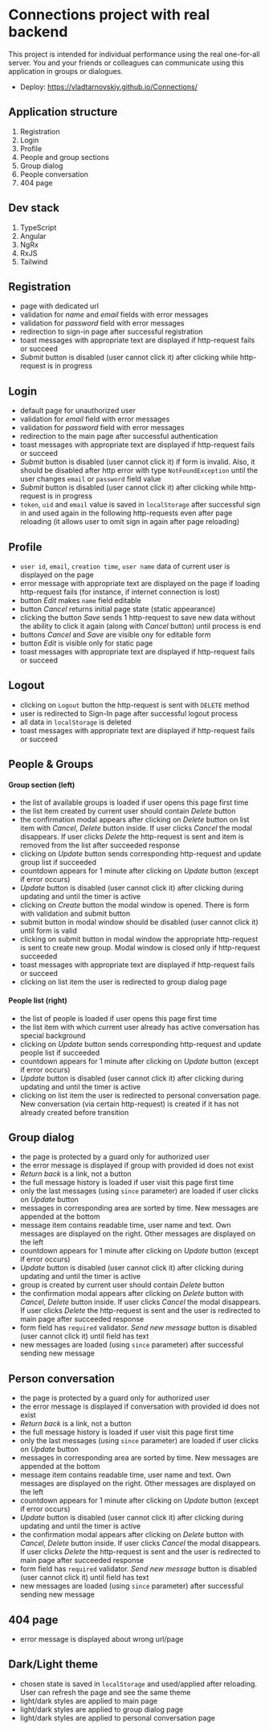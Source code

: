 # Connections project with real backend

This project is intended for individual performance using the real one-for-all server.
You and your friends or colleagues can communicate using this application in groups or dialogues.

- Deploy: https://vladtarnovskiy.github.io/Connections/

## Application structure

1. Registration
2. Login
3. Profile
4. People and group sections
5. Group dialog
6. People conversation
7. 404 page

## Dev stack

1. TypeScript
2. Angular
3. NgRx
4. RxJS
5. Tailwind

## Registration

- page with dedicated url
- validation for _name_ and _email_ fields with error messages
- validation for _password_ field with error messages
- redirection to sign-in page after successful registration
- toast messages with appropriate text are displayed if http-request fails or
  succeed
- _Submit_ button is disabled (user cannot click it) after clicking while http-request is in
  progress

## Login

- default page for unauthorized user
- validation for _email_ field with error messages
- validation for _password_ field with error messages
- redirection to the main page after successful authentication
- toast messages with appropriate text are displayed if http-request fails or
  succeed
- _Submit_ button is disabled (user cannot click it) if form is invalid. Also, it should be disabled
  after http error with type `NotFoundException` until the user changes `email` or `password` field
  value
- _Submit_ button is disabled (user cannot click it) after clicking while http-request is in
  progress
- `token`, `uid` and `email` value is saved in `localStorage` after successful sign in and used
  again in the following http-requests even after page reloading (it allows user to omit
  sign in again after page reloading)

## Profile

- `user id`, `email`, `creation time`, `user name` data of current user is displayed
  on the page
- error message with appropriate text are displayed on the page if loading http-request fails
  (for instance, if internet connection is lost)
- button _Edit_ makes `name` field editable
- button _Cancel_ returns initial page state (static appearance)
- clicking the button _Save_ sends 1 http-request to save new data without the ability to click it
  again (along with _Cancel_ button) until process is end
- buttons _Cancel_ and _Save_ are visible ony for editable form
- button _Edit_ is visible only for static page
- toast messages with appropriate text are displayed if http-request fails or
  succeed

## Logout

- clicking on `Logout` button the http-request is sent
  with `DELETE` method
- user is redirected to Sign-In page after successful logout process
- all data in `localStorage` is deleted
- toast messages with appropriate text are displayed if http-request fails or
  succeed

## People & Groups

#### Group section (left)

- the list of available groups is loaded if user opens this page first time
- the list item created by current user should contain _Delete_ button
- the confirmation modal appears after clicking on _Delete_ button on list item with _Cancel_,
  _Delete_ button inside. If user clicks _Cancel_ the modal disappears. If user clicks _Delete_ the
  http-request is sent and item is removed from the list after succeeded response
- clicking on _Update_ button sends corresponding http-request and update group
  list if succeeded
- countdown appears for 1 minute after clicking on _Update_ button
  (except if error occurs)
- _Update_ button is disabled (user cannot click it) after clicking during updating and until the
  timer is active
- clicking on _Create_ button the modal window is opened. There is form with validation and
  submit button
- submit button in modal window should be disabled (user cannot click it) until form
  is valid
- clicking on submit button in modal window the appropriate http-request is sent to create new
  group. Modal window is closed only if http-request succeeded
- toast messages with appropriate text are displayed if http-request fails or
  succeed
- clicking on list item the user is redirected to group dialog page

#### People list (right)

- the list of people is loaded if user opens this page first time
- the list item with which current user already has active conversation has
  special background
- clicking on _Update_ button sends corresponding http-request and update people list
  if succeeded
- countdown appears for 1 minute after clicking on _Update_ button
  (except if error occurs)
- _Update_ button is disabled (user cannot click it) after clicking during updating and until the
  timer is active
- clicking on list item the user is redirected to personal conversation page. New conversation (via
  certain http-request) is created if it has not already created before transition

## Group dialog

- the page is protected by a guard only for authorized user
- the error message is displayed if group with provided id does not exist
- _Return back_ is a link, not a button
- the full message history is loaded if user visit this page first time
- only the last messages (using `since` parameter) are loaded if user clicks on
  _Update_ button
- messages in corresponding area are sorted by time. New messages are appended at
  the bottom
- message item contains readable time, user name and text. Own messages are displayed on the right.
  Other messages are displayed on the left
- countdown appears for 1 minute after clicking on _Update_ button
  (except if error occurs)
- _Update_ button is disabled (user cannot click it) after clicking during updating and until the
  timer is active
- group is created by current user should contain _Delete_ button
- the confirmation modal appears after clicking on _Delete_ button with _Cancel_,
  _Delete_ button inside. If user clicks _Cancel_ the modal disappears. If user clicks _Delete_ the
  http-request is sent and the user is redirected to main page after succeeded
  response
- form field has `required` validator. _Send new message_ button is disabled (user cannot click it)
  until field has text
- new messages are loaded (using `since` parameter) after successful sending
  new message

## Person conversation

- the page is protected by a guard only for authorized user
- the error message is displayed if conversation with provided id does not exist
- _Return back_ is a link, not a button
- the full message history is loaded if user visit this page first time
- only the last messages (using `since` parameter) are loaded if user clicks on
  _Update_ button
- messages in corresponding area are sorted by time. New messages are appended at
  the bottom
- message item contains readable time, user name and text. Own messages are displayed on the right.
  Other messages are displayed on the left
- countdown appears for 1 minute after clicking on _Update_ button
  (except if error occurs)
- _Update_ button is disabled (user cannot click it) after clicking during updating and until the
  timer is active
- the confirmation modal appears after clicking on _Delete_ button with _Cancel_,
  _Delete_ button inside. If user clicks _Cancel_ the modal disappears. If user clicks _Delete_ the
  http-request is sent and the user is redirected to main page after succeeded
  response
- form field has `required` validator. _Send new message_ button is disabled (user cannot click it)
  until field has text
- new messages are loaded (using `since` parameter) after successful sending
  new message

## 404 page

- error message is displayed about wrong url/page

## Dark/Light theme

- chosen state is saved in `localStorage` and used/applied after reloading. User can refresh the
  page and see the same theme
- light/dark styles are applied to main page
- light/dark styles are applied to group dialog page
- light/dark styles are applied to personal conversation page
